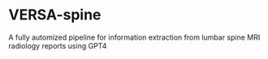 # VERSA-spine
A fully automized pipeline for information extraction from lumbar spine MRI radiology reports using GPT4
